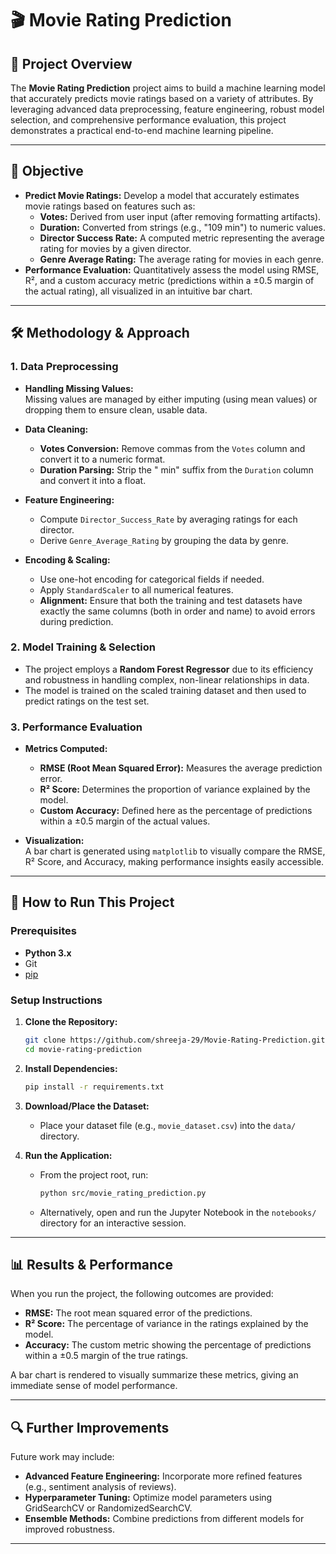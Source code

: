 # 🎬 Movie Rating Prediction

## 📌 Project Overview

The **Movie Rating Prediction** project aims to build a machine learning model that accurately predicts movie ratings based on a variety of attributes. By leveraging advanced data preprocessing, feature engineering, robust model selection, and comprehensive performance evaluation, this project demonstrates a practical end-to-end machine learning pipeline.

---

## 🎯 Objective

- **Predict Movie Ratings:** Develop a model that accurately estimates movie ratings based on features such as:
  - **Votes:** Derived from user input (after removing formatting artifacts).
  - **Duration:** Converted from strings (e.g., "109 min") to numeric values.
  - **Director Success Rate:** A computed metric representing the average rating for movies by a given director.
  - **Genre Average Rating:** The average rating for movies in each genre.
- **Performance Evaluation:** Quantitatively assess the model using RMSE, R², and a custom accuracy metric (predictions within a ±0.5 margin of the actual rating), all visualized in an intuitive bar chart.

---

## 🛠️ Methodology & Approach

### 1. Data Preprocessing

- **Handling Missing Values:**  
  Missing values are managed by either imputing (using mean values) or dropping them to ensure clean, usable data.

- **Data Cleaning:**  
  - **Votes Conversion:** Remove commas from the `Votes` column and convert it to a numeric format.
  - **Duration Parsing:** Strip the " min" suffix from the `Duration` column and convert it into a float.

- **Feature Engineering:**  
  - Compute `Director_Success_Rate` by averaging ratings for each director.
  - Derive `Genre_Average_Rating` by grouping the data by genre.
  
- **Encoding & Scaling:**  
  - Use one-hot encoding for categorical fields if needed.
  - Apply `StandardScaler` to all numerical features.
  - **Alignment:** Ensure that both the training and test datasets have exactly the same columns (both in order and name) to avoid errors during prediction.

### 2. Model Training & Selection

- The project employs a **Random Forest Regressor** due to its efficiency and robustness in handling complex, non-linear relationships in data.
- The model is trained on the scaled training dataset and then used to predict ratings on the test set.

### 3. Performance Evaluation

- **Metrics Computed:**
  - **RMSE (Root Mean Squared Error):** Measures the average prediction error.
  - **R² Score:** Determines the proportion of variance explained by the model.
  - **Custom Accuracy:** Defined here as the percentage of predictions within a ±0.5 margin of the actual values.
  
- **Visualization:**  
  A bar chart is generated using `matplotlib` to visually compare the RMSE, R² Score, and Accuracy, making performance insights easily accessible.

---

## 🚀 How to Run This Project

### Prerequisites

- **Python 3.x**
- Git
- [pip](https://pip.pypa.io/en/stable/)

### Setup Instructions

1. **Clone the Repository:**

   ```bash
   git clone https://github.com/shreeja-29/Movie-Rating-Prediction.git
   cd movie-rating-prediction
   ```

2. **Install Dependencies:**

   ```bash
   pip install -r requirements.txt
   ```

3. **Download/Place the Dataset:**
   - Place your dataset file (e.g., `movie_dataset.csv`) into the `data/` directory.

4. **Run the Application:**

   - From the project root, run:
     ```bash
     python src/movie_rating_prediction.py
     ```
   - Alternatively, open and run the Jupyter Notebook in the `notebooks/` directory for an interactive session.


---

## 📊 Results & Performance

When you run the project, the following outcomes are provided:

- **RMSE:** The root mean squared error of the predictions.
- **R² Score:** The percentage of variance in the ratings explained by the model.
- **Accuracy:** The custom metric showing the percentage of predictions within a ±0.5 margin of the true ratings.

A bar chart is rendered to visually summarize these metrics, giving an immediate sense of model performance.

---

## 🔍 Further Improvements

Future work may include:
- **Advanced Feature Engineering:** Incorporate more refined features (e.g., sentiment analysis of reviews).
- **Hyperparameter Tuning:** Optimize model parameters using GridSearchCV or RandomizedSearchCV.
- **Ensemble Methods:** Combine predictions from different models for improved robustness.

---
